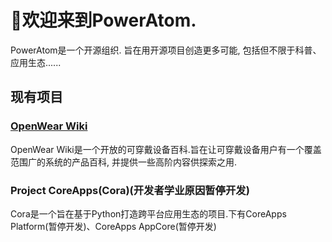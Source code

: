  # 👋欢迎来到PowerAtom.

 PowerAtom是一个开源组织. 旨在用开源项目创造更多可能, 包括但不限于科普、应用生态......

 ## 现有项目

 ### [OpenWear Wiki](https://www.projcora.club/OpenWearWiki)
 OpenWear Wiki是一个开放的可穿戴设备百科.旨在让可穿戴设备用户有一个覆盖范围广的系统的产品百科, 并提供一些高阶内容供探索之用.

 ### Project CoreApps(Cora)(开发者学业原因暂停开发)

 Cora是一个旨在基于Python打造跨平台应用生态的项目.下有CoreApps Platform(暂停开发)、CoreApps AppCore(暂停开发)
